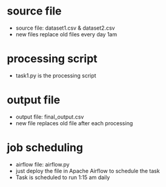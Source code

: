 # source file
- source file: dataset1.csv & dataset2.csv
- new files replace old files every day 1am

# processing script
- task1.py is the processing script

# output file
- output file: final_output.csv
- new file replaces old file after each processing

# job scheduling
- airflow file: airflow.py
- just deploy the file in Apache Airflow to schedule the task
- Task is scheduled to run 1:15 am daily
